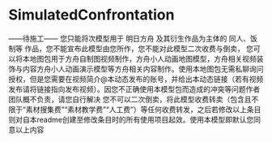# SimulatedConfrontation
——待施工——
您只能将次模型用于 明日方舟 及其衍生作品为主体的 同人、饭制等 作品，您不能宣布此模型由您所作，您不能对此模型二次收费与倒卖，
   您可以将本地图包用于方舟自制图视频制作，方舟小人动画地图模型，方舟相关视频装饰与内容方舟小人动画演示模型等方舟相关内容制作。使用本地图包无需私聊询问授权，但是您需要在视频简介@本动态发布的账号，并给出本动态链接（若有视频发布请将链接指向发布视频）。因您不正确使用本模型包而造成的冲突等问题作者团队概不负责，请您自行解决
   您不可以二次倒卖，将此模型收费转卖（包含且不限于“素材搜集费”“素材教学费”“人工费”）等任何收费转发，之后若修改以上条目则对自本readme创建至修改条目时的所有使用项目起效。使用本模型即默认您同意以上内容
   
